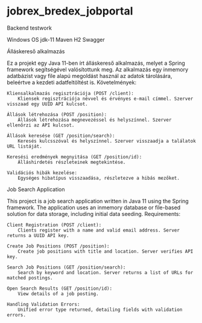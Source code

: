 # jobrex_bredex_jobportal
Backend testwork


Windows OS
jdk-11
Maven
H2
Swagger

Álláskereső alkalmazás

Ez a projekt egy Java 11-ben írt álláskereső alkalmazás, melyet a Spring framework segítségével valósítottunk meg. Az alkalmazás egy inmemory adatbázist vagy file alapú megoldást használ az adatok tárolására, beleértve a kezdeti adatfeltöltést is.
Követelmények:

    Kliensalkalmazás regisztrációja (POST /client):
        Kliensek regisztrációja névvel és érvényes e-mail címmel. Szerver visszaad egy UUID API kulcsot.

    Állások létrehozása (POST /position):
        Állások létrehozása megnevezéssel és helyszínnel. Szerver ellenőrzi az API kulcsot.

    Állások keresése (GET /position/search):
        Keresés kulcsszóval és helyszínnel. Szerver visszaadja a találatok URL listáját.

    Keresési eredmények megnyitása (GET /position/id):
        Álláshirdetés részleteinek megtekintése.

    Validációs hibák kezelése:
        Egységes hibatípus visszaadása, részletezve a hibás mezőket.



Job Search Application

This project is a job search application written in Java 11 using the Spring framework. The application uses an inmemory database or file-based solution for data storage, including initial data seeding.
Requirements:

    Client Registration (POST /client):
        Clients register with a name and valid email address. Server returns a UUID API key.

    Create Job Positions (POST /position):
        Create job positions with title and location. Server verifies API key.

    Search Job Positions (GET /position/search):
        Search by keyword and location. Server returns a list of URLs for matched postings.

    Open Search Results (GET /position/id):
        View details of a job posting.

    Handling Validation Errors:
        Unified error type returned, detailing fields with validation errors.


